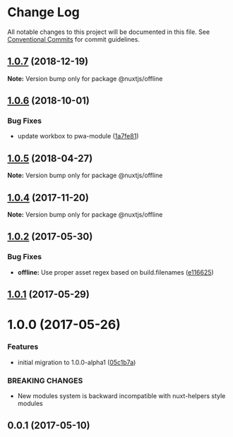 # Change Log

All notable changes to this project will be documented in this file.
See [Conventional Commits](https://conventionalcommits.org) for commit guidelines.

<a name="1.0.7"></a>
## [1.0.7](https://github.com/nuxt/modules/compare/@nuxtjs/offline@1.0.6...@nuxtjs/offline@1.0.7) (2018-12-19)

**Note:** Version bump only for package @nuxtjs/offline





<a name="1.0.6"></a>
## [1.0.6](https://github.com/nuxt/modules/compare/@nuxtjs/offline@1.0.5...@nuxtjs/offline@1.0.6) (2018-10-01)


### Bug Fixes

* update workbox to pwa-module ([1a7fe81](https://github.com/nuxt/modules/commit/1a7fe81))





<a name="1.0.5"></a>
## [1.0.5](https://github.com/nuxt/modules/compare/@nuxtjs/offline@1.0.4...@nuxtjs/offline@1.0.5) (2018-04-27)




**Note:** Version bump only for package @nuxtjs/offline

<a name="1.0.4"></a>
## [1.0.4](https://github.com/nuxt/modules/compare/@nuxtjs/offline@1.0.3...@nuxtjs/offline@1.0.4) (2017-11-20)




**Note:** Version bump only for package @nuxtjs/offline

<a name="1.0.2"></a>
## [1.0.2](https://github.com/nuxt/modules/compare/@nuxtjs/offline@1.0.1...@nuxtjs/offline@1.0.2) (2017-05-30)


### Bug Fixes

* **offline:** Use proper asset regex based on build.filenames ([e116625](https://github.com/nuxt/modules/commit/e116625))




<a name="1.0.1"></a>
## [1.0.1](https://github.com/nuxt/modules/compare/@nuxtjs/offline@1.0.0...@nuxtjs/offline@1.0.1) (2017-05-29)




<a name="1.0.0"></a>
# 1.0.0 (2017-05-26)


### Features

* initial migration to 1.0.0-alpha1 ([05c1b7a](https://github.com/nuxt/modules/commit/05c1b7a))


### BREAKING CHANGES

* New modules system is backward incompatible with nuxt-helpers style modules




<a name="0.0.1"></a>
## 0.0.1 (2017-05-10)
